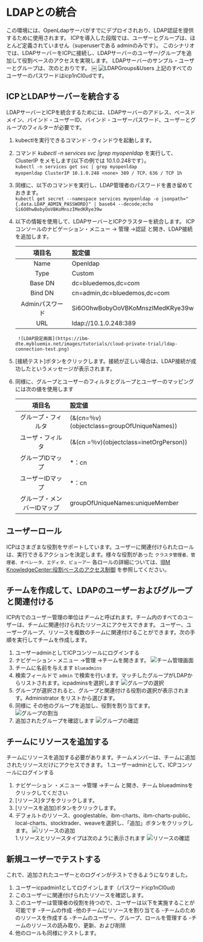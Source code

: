 # LDAPとの統合
この環境には、OpenLdapサーバがすでにデプロイされおり、LDAP認証を提供するために使用されます。 ICPを導入した段階では、ユーザーとグループは、ほとんど定義されていません（superuserである adminのみです）。
このシナリオでは、LDAPサーバーをICPに接続し、LDAPサーバーのユーザー/グループを追加して役割ベースのアクセスを実現します。 LDAPサーバーのサンプル・ユーザーとグループは、次のとおりです。
￼
<source srcset="https://ibm-dte.mybluemix.net/images/tutorials/cloud-private-trial/ldapgroupsandusers.webp" type="image/webp">
<source srcset="http://ibm-dte.mybluemix.net/images/tutorials/cloud-private-trial/ldapgroupsandusers.png" type="image/png"> 
<img src="https://ibm-dte.mybluemix.net/images/tutorials/cloud-private-trial/ldapgroupsandusers.png" alt="LDAPGroups&Users" >
上記のすべてのユーザーのパスワードはicp1nCl0udです。

## ICPとLDAPサーバーを統合する
LDAPサーバーとICPを統合するためには、LDAPサーバーのアドレス、ベースドメイン、バインド・ユーザーID、バインド・ユーザーパスワード、ユーザーとグループのフィルターが必要です。
1. kubectlを実行できるコマンド・ウィンドウを起動します。
1. コマンド *kubectl -n services svc |grep myopenldap* を実行して、ClusterIP をメモします(以下の例では 10.1.0.248です）。<br>
    `kubectl -n services get svc | grep myopenldap` <br>
    `myopenldap ClusterIP 10.1.0.248 <none> 389 / TCP、636 / TCP 1h`

1. 同様に、以下のコマンドを実行し、LDAP管理者のパスワードを書き留めておきます。<br>
    `kubectl get secret --namespace services myopenldap -o jsonpath="{.data.LDAP_ADMIN_PASSWORD}" | base64 --decode;echo`<br>
    `Si6O0hwBobyOoVBKoMnszIMedKRye39w`

1. 以下の情報を使用して、LDAPサーバーとICPクラスターを統合します。
    ICPコンソールのナビゲーション・メニュー -> 管理 ->認証 と開き、LDAP接続を追加します。

    |項目名|設定値|
    |:--:|:--|
    |Name|Openldap|
    |Type|Custom|
    |Base DN|dc=bluedemos,dc=com|
    |Bind DN|cn=admin,dc=bluedemos,dc=com|
    |Adminパスワード|Si6O0hwBobyOoVBKoMnszIMedKRye39w|
    |URL|ldap://10.1.0.248:389|

        ![LDAP設定画面](https://ibm-dte.mybluemix.net/images/tutorials/cloud-private-trial/ldap-connection-test.png)

1. [接続テスト]ボタンをクリックします。接続が正しい場合は、LDAP接続が成功したというメッセージが表示されます。
1. 同様に、グループとユーザーのフィルタとグループとユーザーのマッピングには次の値を使用します 
  
    |項目名|設定値|
    |:--:|:--|
    |グループ・フィルタ|(&(cn=％v)(objectclass=groupOfUniqueNames))|
    |ユーザ・フィルタ|(&(cn =％v)(objectclass=inetOrgPerson))
    |グループIDマップ|*：cn|
    |ユーザーIDマップ|*：cn|
    |グループ・メンバーIDマップ|groupOfUniqueNames:uniqueMember|


## ユーザーロール
ICPはさまざまな役割をサポートしています。ユーザーに関連付けられたロールは、実行できるアクションを決定します。様々な役割があった
`クラスタ管理者、管理者、オペレータ、エディタ、ビューアー`
各ロールの詳細については、[IBM KnowledgeCenter:役割ベースのアクセス制御](https://www.ibm.com/support/knowledgecenter/ja/SSBS6K_2.1.0.3/user_management/assign_role.html) を参照してください。

## チームを作成して、LDAPのユーザーおよびグループと関連付ける
ICP内でのユーザー管理の単位は*チーム*と呼ばれます。チーム内のすべてのユーザーは、チームに関連付けられたリソースにアクセスできます。
ユーザー、ユーザーグループ、リソースを複数のチームに関連付けることができます。次の手順を実行してチームを作成します。
1. ユーザーadminとしてICPコンソールにログインする 
1. ナビゲーション・メニュー ->管理 ->チームを開きます。
        ![チーム管理画面](https://ibm-dte.mybluemix.net/images/tutorials/cloud-private-trial/team-menu.png)
1. チームに名前を与えます
        `blueadmins`
1. 検索フィールドで `admin` で検索を行います。マッチしたグループがLDAPからリストされます。icpadminsを選択します
        ![グループの選択](https://ibm-dte.mybluemix.net/images/tutorials/cloud-private-trial/create-team.png)
1. グループが選択されると、グループと関連付ける役割の選択が表示されます。Administrator をリストから選びます。
1. 同様に その他のグループを追加し、役割を割り当てます。
        ![グループの割当](https://ibm-dte.mybluemix.net/images/tutorials/cloud-private-trial/groups-to-add.png)
1. 追加されたグループを確認します
        ![グループの確認](https://ibm-dte.mybluemix.net/images/tutorials/cloud-private-trial/groups-added.png)

## チームにリソースを追加する
チームにリソースを追加する必要があります。チームメンバーは、チームに追加されたリソースだけにアクセスできます。
1.ユーザーadminとして、ICPコンソールにログインする
1. ナビゲーション ・メニュー ->管理 ->チーム と開き、チーム blueadminsをクリックしてください
1. [リソース]タブをクリックします。
1. [リソースを追加]ボタンをクリックします。
1. デフォルトのリソース、googlestable、ibm-charts、ibm-charts-public、local-charts、stocktrader、weaveを選択し、「追加」ボタンをクリックします。
        ![リソースの追加](https://ibm-dte.mybluemix.net/images/tutorials/cloud-private-trial/resources-toadd.png)    
1.リソースとリソースタイプは次のように表示されます
        ![リソースの確認](https://ibm-dte.mybluemix.net/images/tutorials/cloud-private-trial/resources-added.png)

## 新規ユーザーでテストする
これで、追加されたユーザーとのログインがテストできるようになりました。

1. ユーザーicpadmin1としてログインします（パスワードicp1nCl0ud)
1. このユーザーに関連付けられたリソースを確認します。
1. このユーザーは管理者の役割を持つので、ユーザーは以下を実施することが可能です
    -チームの作成
    -他のチームにリソースを割り当てる
    -チームのためのリソースを作成する
    -チームのユーザー、グループ、ロールを管理する
    -チームのリソースの読み取り、更新、および削除
1. 他のロールも同様にテストします。

